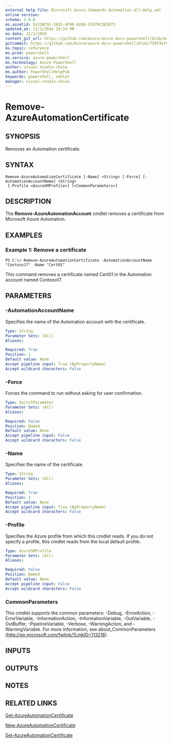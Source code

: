 ```yaml
---
external help file: Microsoft.Azure.Commands.Automation.dll-Help.xml
online version: 
schema: 2.0.0
ms.assetid: E431BC91-1831-4F99-A268-37479C3E5E73
updated_at: 11/1/2016 10:24 PM
ms.date: 11/1/2016
content_git_url: https://github.com/Azure/azure-docs-powershell/blob/master/azureps-cmdlets-docs/ServiceManagement/Azure.Automation/v3.0.0/Remove-AzureAutomationCertificate.md
gitcommit: https://github.com/Azure/azure-docs-powershell/blob/f59f3ef60bc592383812213e69fd77ba950759ed/azureps-cmdlets-docs/ServiceManagement/Azure.Automation/v3.0.0/Remove-AzureAutomationCertificate.md
ms.topic: reference
ms.prod: powershell
ms.service: azure-powershell
ms.technology: Azure PowerShell
author: visual-studio-china
ms.author: PowerShellHelpPub
keywords: powershell, cmdlet
manager: visual-studio-china
---
```


# Remove-AzureAutomationCertificate

## SYNOPSIS
Removes an Automation certificate.

## SYNTAX

```
Remove-AzureAutomationCertificate [-Name] <String> [-Force] [-AutomationAccountName] <String>
 [-Profile <AzureSMProfile>] [<CommonParameters>]
```

## DESCRIPTION
The **Remove-AzureAutomationAccount** cmdlet removes a certificate from Microsoft Azure Automation.

## EXAMPLES

### Example 1: Remove a certificate
```
PS C:\> Remove-AzureAutomationCertificate -AutomationAccountName "Contoso17" -Name "Cert01"
```

This command removes a certificate named Cert01 in the Automation account named Contoso17.

## PARAMETERS

### -AutomationAccountName
Specifies the name of the Automation account with the certificate.

```yaml
Type: String
Parameter Sets: (All)
Aliases: 

Required: True
Position: 1
Default value: None
Accept pipeline input: True (ByPropertyName)
Accept wildcard characters: False
```

### -Force
Forces the command to run without asking for user confirmation.

```yaml
Type: SwitchParameter
Parameter Sets: (All)
Aliases: 

Required: False
Position: Named
Default value: None
Accept pipeline input: False
Accept wildcard characters: False
```

### -Name
Specifies the name of the certificate.

```yaml
Type: String
Parameter Sets: (All)
Aliases: 

Required: True
Position: 2
Default value: None
Accept pipeline input: True (ByPropertyName)
Accept wildcard characters: False
```

### -Profile
Specifies the Azure profile from which this cmdlet reads.
If you do not specify a profile, this cmdlet reads from the local default profile.

```yaml
Type: AzureSMProfile
Parameter Sets: (All)
Aliases: 

Required: False
Position: Named
Default value: None
Accept pipeline input: False
Accept wildcard characters: False
```

### CommonParameters
This cmdlet supports the common parameters: -Debug, -ErrorAction, -ErrorVariable, -InformationAction, -InformationVariable, -OutVariable, -OutBuffer, -PipelineVariable, -Verbose, -WarningAction, and -WarningVariable. For more information, see about_CommonParameters (http://go.microsoft.com/fwlink/?LinkID=113216).

## INPUTS

## OUTPUTS

## NOTES

## RELATED LINKS

[Get-AzureAutomationCertificate](xref:ServiceManagement/Azure.Automation/v3.0.0/Get-AzureAutomationCertificate.md)

[New-AzureAutomationCertificate](xref:ServiceManagement/Azure.Automation/v3.0.0/New-AzureAutomationCertificate.md)

[Set-AzureAutomationCertificate](xref:ServiceManagement/Azure.Automation/v3.0.0/Set-AzureAutomationCertificate.md)


